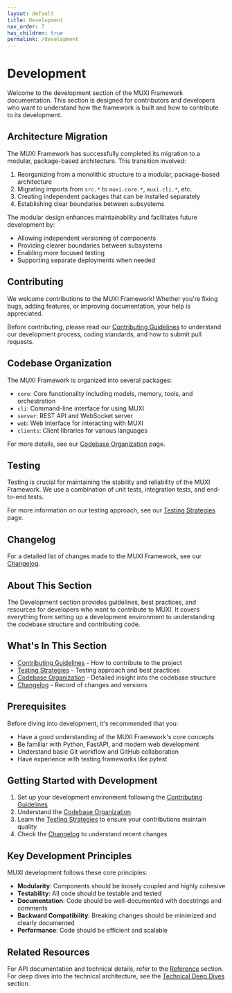```yaml
---
layout: default
title: Development
nav_order: 7
has_children: true
permalink: /development
---
```


# Development

Welcome to the development section of the MUXI Framework documentation. This section is designed for contributors and developers who want to understand how the framework is built and how to contribute to its development.

## Architecture Migration

The MUXI Framework has successfully completed its migration to a modular, package-based architecture. This transition involved:

1. Reorganizing from a monolithic structure to a modular, package-based architecture
2. Migrating imports from `src.*` to `muxi.core.*`, `muxi.cli.*`, etc.
3. Creating independent packages that can be installed separately
4. Establishing clear boundaries between subsystems

The modular design enhances maintainability and facilitates future development by:
- Allowing independent versioning of components
- Providing clearer boundaries between subsystems
- Enabling more focused testing
- Supporting separate deployments when needed

## Contributing

We welcome contributions to the MUXI Framework! Whether you're fixing bugs, adding features, or improving documentation, your help is appreciated.

Before contributing, please read our [Contributing Guidelines](./contributing) to understand our development process, coding standards, and how to submit pull requests.

## Codebase Organization

The MUXI Framework is organized into several packages:

- `core`: Core functionality including models, memory, tools, and orchestration
- `cli`: Command-line interface for using MUXI
- `server`: REST API and WebSocket server
- `web`: Web interface for interacting with MUXI
- `clients`: Client libraries for various languages

For more details, see our [Codebase Organization](./codebase) page.

## Testing

Testing is crucial for maintaining the stability and reliability of the MUXI Framework. We use a combination of unit tests, integration tests, and end-to-end tests.

For more information on our testing approach, see our [Testing Strategies](./testing) page.

## Changelog

For a detailed list of changes made to the MUXI Framework, see our [Changelog](./changelog).

## About This Section

The Development section provides guidelines, best practices, and resources for developers who want to contribute to MUXI. It covers everything from setting up a development environment to understanding the codebase structure and contributing code.

## What's In This Section

- [Contributing Guidelines](/development/contributing) - How to contribute to the project
- [Testing Strategies](/development/testing) - Testing approach and best practices
- [Codebase Organization](/development/codebase) - Detailed insight into the codebase structure
- [Changelog](/development/changelog) - Record of changes and versions

## Prerequisites

Before diving into development, it's recommended that you:

- Have a good understanding of the MUXI Framework's core concepts
- Be familiar with Python, FastAPI, and modern web development
- Understand basic Git workflow and GitHub collaboration
- Have experience with testing frameworks like pytest

## Getting Started with Development

1. Set up your development environment following the [Contributing Guidelines](/development/contributing)
2. Understand the [Codebase Organization](/development/codebase)
3. Learn the [Testing Strategies](/development/testing) to ensure your contributions maintain quality
4. Check the [Changelog](/development/changelog) to understand recent changes

## Key Development Principles

MUXI development follows these core principles:

- **Modularity**: Components should be loosely coupled and highly cohesive
- **Testability**: All code should be testable and tested
- **Documentation**: Code should be well-documented with docstrings and comments
- **Backward Compatibility**: Breaking changes should be minimized and clearly documented
- **Performance**: Code should be efficient and scalable

## Related Resources

For API documentation and technical details, refer to the [Reference](/reference/) section. For deep dives into the technical architecture, see the [Technical Deep Dives](/technical/) section.
